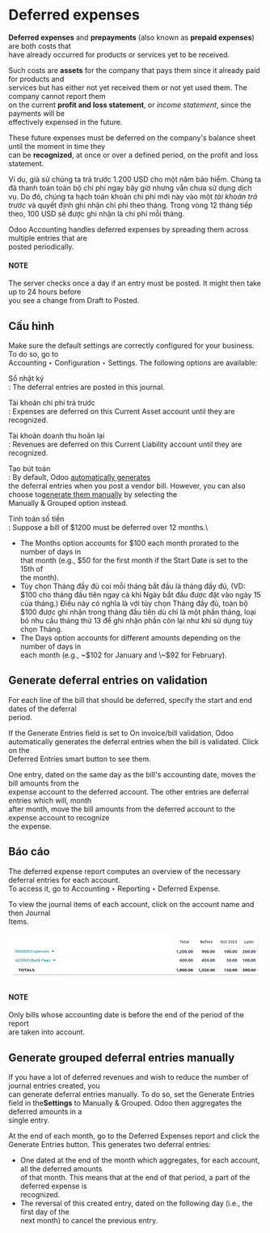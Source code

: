 # Deferred expenses

**Deferred expenses** and **prepayments** (also known as **prepaid expenses**) are both costs that\
have already occurred for products or services yet to be received.

Such costs are **assets** for the company that pays them since it already paid for products and\
services but has either not yet received them or not yet used them. The company cannot report them\
on the current **profit and loss statement**, or _income statement_, since the payments will be\
effectively expensed in the future.

These future expenses must be deferred on the company's balance sheet until the moment in time they\
can be **recognized**, at once or over a defined period, on the profit and loss statement.

Ví dụ, giả sử chúng ta trả trước 1.200 USD cho một năm bảo hiểm. Chúng ta đã thanh toán toàn bộ chi phí ngay bây giờ nhưng vẫn chưa sử dụng dịch vụ. Do đó, chúng ta hạch toán khoản chi phí mới này vào một _tài khoản trả trước_ và quyết định ghi nhận chi phí theo tháng. Trong vòng 12 tháng tiếp theo, 100 USD sẽ được ghi nhận là chi phí mỗi tháng.

Odoo Accounting handles deferred expenses by spreading them across multiple entries that are\
posted periodically.

#### NOTE

The server checks once a day if an entry must be posted. It might then take up to 24 hours before\
you see a change from Draft to Posted.

## Cấu hình

Make sure the default settings are correctly configured for your business. To do so, go to\
Accounting ‣ Configuration ‣ Settings. The following options are available:

Sổ nhật ký\
: The deferral entries are posted in this journal.

Tài khoản chi phí trả trước\
: Expenses are deferred on this Current Asset account until they are recognized.

Tài khoản doanh thu hoãn lại\
: Revenues are deferred on this Current Liability account until they are recognized.

Tạo bút toán\
: By default, Odoo [automatically generates](deferred_expenses.md#vendor-bills-deferred-generate-on-validation)\
the deferral entries when you post a vendor bill. However, you can also choose to[generate them manually](deferred_expenses.md#vendor-bills-deferred-generate-manually) by selecting the\
Manually & Grouped option instead.

Tính toán số tiền\
: Suppose a bill of $1200 must be deferred over 12 months.\


* The Months option accounts for $100 each month prorated to the number of days in\
  that month (e.g., $50 for the first month if the Start Date is set to the 15th of\
  the month).
* Tùy chọn Tháng đầy đủ coi mỗi tháng bắt đầu là tháng đầy đủ, (VD: $100 cho tháng đầu tiên ngay cả khi Ngày bắt đầu được đặt vào ngày 15 của tháng.) Điều này có nghĩa là với tùy chọn Tháng đầy đủ, toàn bộ $100 được ghi nhận trong tháng đầu tiên dù chỉ là một phần tháng, loại bỏ nhu cầu tháng thứ 13 để ghi nhận phần còn lại như khi sử dụng tùy chọn Tháng.
* The Days option accounts for different amounts depending on the number of days in\
  each month (e.g., \~$102 for January and \~$92 for February).

## Generate deferral entries on validation

For each line of the bill that should be deferred, specify the start and end dates of the deferral\
period.

If the Generate Entries field is set to On invoice/bill validation, Odoo\
automatically generates the deferral entries when the bill is validated. Click on the\
Deferred Entries smart button to see them.

One entry, dated on the same day as the bill's accounting date, moves the bill amounts from the\
expense account to the deferred account. The other entries are deferral entries which will, month\
after month, move the bill amounts from the deferred account to the expense account to recognize\
the expense.

## Báo cáo

The deferred expense report computes an overview of the necessary deferral entries for each account.\
To access it, go to Accounting ‣ Reporting ‣ Deferred Expense.

To view the journal items of each account, click on the account name and then Journal\
Items.

![Deferred expense report](../../../../_images/deferred_expense_report.png)

#### NOTE

Only bills whose accounting date is before the end of the period of the report\
are taken into account.

## Generate grouped deferral entries manually

If you have a lot of deferred revenues and wish to reduce the number of journal entries created, you\
can generate deferral entries manually. To do so, set the Generate Entries field in the**Settings** to Manually & Grouped. Odoo then aggregates the deferred amounts in a\
single entry.

At the end of each month, go to the Deferred Expenses report and click the\
Generate Entries button. This generates two deferral entries:

* One dated at the end of the month which aggregates, for each account, all the deferred amounts\
  of that month. This means that at the end of that period, a part of the deferred expense is\
  recognized.
* The reversal of this created entry, dated on the following day (i.e., the first day of the\
  next month) to cancel the previous entry.
